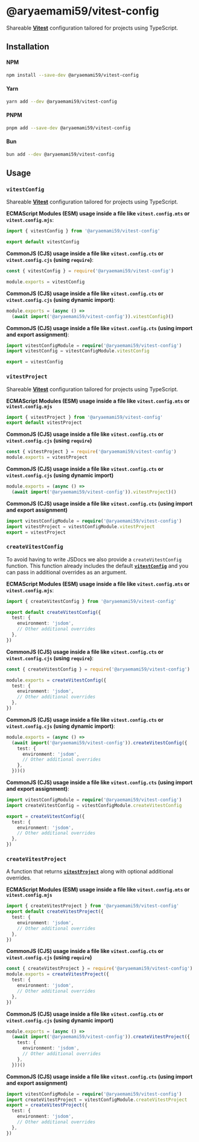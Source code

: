 # @aryaemami59/vitest-config

Shareable [**Vitest**](https://vitest.dev) configuration tailored for projects using TypeScript.

## Installation

#### NPM

```bash
npm install --save-dev @aryaemami59/vitest-config
```

#### Yarn

```bash
yarn add --dev @aryaemami59/vitest-config
```

#### PNPM

```bash
pnpm add --save-dev @aryaemami59/vitest-config
```

#### Bun

```bash
bun add --dev @aryaemami59/vitest-config
```

## Usage

### **`vitestConfig`**

Shareable [**Vitest**](https://vitest.dev) configuration tailored for projects using TypeScript.

**ECMAScript Modules (ESM) usage inside a file like `vitest.config.mts` or `vitest.config.mjs`**:

```ts
import { vitestConfig } from '@aryaemami59/vitest-config'

export default vitestConfig
```

**CommonJS (CJS) usage inside a file like `vitest.config.cts` or `vitest.config.cjs` (using `require`)**:

```ts
const { vitestConfig } = require('@aryaemami59/vitest-config')

module.exports = vitestConfig
```

**CommonJS (CJS) usage inside a file like `vitest.config.cts` or `vitest.config.cjs` (using dynamic import)**:

```ts
module.exports = (async () =>
  (await import('@aryaemami59/vitest-config')).vitestConfig)()
```

**CommonJS (CJS) usage inside a file like `vitest.config.cts` (using import and export assignment)**:

```ts
import vitestConfigModule = require('@aryaemami59/vitest-config')
import vitestConfig = vitestConfigModule.vitestConfig

export = vitestConfig
```

### **`vitestProject`**

Shareable [**Vitest**](https://vitest.dev) configuration tailored for projects using TypeScript.

**ECMAScript Modules (ESM) usage inside a file like `vitest.config.mts` or `vitest.config.mjs`**

```ts
import { vitestProject } from '@aryaemami59/vitest-config'
export default vitestProject
```

**CommonJS (CJS) usage inside a file like `vitest.config.cts` or `vitest.config.cjs` (using `require`)**

```ts
const { vitestProject } = require('@aryaemami59/vitest-config')
module.exports = vitestProject
```

**CommonJS (CJS) usage inside a file like `vitest.config.cts` or `vitest.config.cjs` (using dynamic import)**

```ts
module.exports = (async () =>
  (await import('@aryaemami59/vitest-config')).vitestProject)()
```

**CommonJS (CJS) usage inside a file like `vitest.config.cts` (using import and export assignment)**

```ts
import vitestConfigModule = require('@aryaemami59/vitest-config')
import vitestProject = vitestConfigModule.vitestProject
export = vitestProject
```

### **`createVitestConfig`**

To avoid having to write JSDocs we also provide a `createVitestConfig` function. This function already includes the default **<a href="#vitestConfig">`vitestConfig`</a>** and you can pass in additional overrides as an argument.

**ECMAScript Modules (ESM) usage inside a file like `vitest.config.mts` or `vitest.config.mjs`**:

```ts
import { createVitestConfig } from '@aryaemami59/vitest-config'

export default createVitestConfig({
  test: {
    environment: 'jsdom',
    // Other additional overrides
  },
})
```

**CommonJS (CJS) usage inside a file like `vitest.config.cts` or `vitest.config.cjs` (using `require`)**:

```ts
const { createVitestConfig } = require('@aryaemami59/vitest-config')

module.exports = createVitestConfig({
  test: {
    environment: 'jsdom',
    // Other additional overrides
  },
})
```

**CommonJS (CJS) usage inside a file like `vitest.config.cts` or `vitest.config.cjs` (using dynamic import)**:

```ts
module.exports = (async () =>
  (await import('@aryaemami59/vitest-config')).createVitestConfig({
    test: {
      environment: 'jsdom',
      // Other additional overrides
    },
  }))()
```

**CommonJS (CJS) usage inside a file like `vitest.config.cts` (using import and export assignment)**:

```ts
import vitestConfigModule = require('@aryaemami59/vitest-config')
import createVitestConfig = vitestConfigModule.createVitestConfig

export = createVitestConfig({
  test: {
    environment: 'jsdom',
    // Other additional overrides
  },
})
```

### **`createVitestProject`**

A function that returns **<a href="#vitestProject">`vitestProject`</a>**
along with optional additional overrides.

**ECMAScript Modules (ESM) usage inside a file like `vitest.config.mts` or `vitest.config.mjs`**

```ts
import { createVitestProject } from '@aryaemami59/vitest-config'
export default createVitestProject({
  test: {
    environment: 'jsdom',
    // Other additional overrides
  },
})
```

**CommonJS (CJS) usage inside a file like `vitest.config.cts` or `vitest.config.cjs` (using `require`)**

```ts
const { createVitestProject } = require('@aryaemami59/vitest-config')
module.exports = createVitestProject({
  test: {
    environment: 'jsdom',
    // Other additional overrides
  },
})
```

**CommonJS (CJS) usage inside a file like `vitest.config.cts` or `vitest.config.cjs` (using dynamic import)**

```ts
module.exports = (async () =>
  (await import('@aryaemami59/vitest-config')).createVitestProject({
    test: {
      environment: 'jsdom',
      // Other additional overrides
    },
  }))()
```

**CommonJS (CJS) usage inside a file like `vitest.config.cts` (using import and export assignment)**

```ts
import vitestConfigModule = require('@aryaemami59/vitest-config')
import createVitestProject = vitestConfigModule.createVitestProject
export = createVitestProject({
  test: {
    environment: 'jsdom',
    // Other additional overrides
  },
})
```
